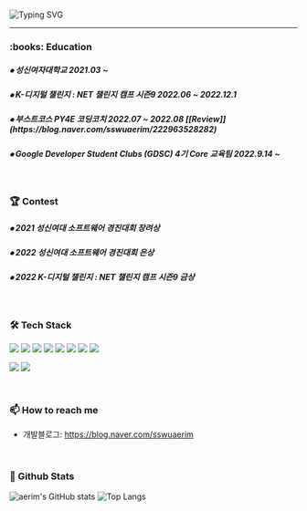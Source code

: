 <!-- 자기소개 시작 -->
<div>
<br>
 
![Typing SVG](https://readme-typing-svg.herokuapp.com?font=Indie+Flower&color=000000&size=30&center=true&lines=Hello+World+!&nbsp;+I'm+Ae+Rim+˙ᵕ˙+&nbsp;)
</div>
 
* * *
<!-- 자기소개 끝 -->


<!-- 교육사항 시작 -->
<div>
  <h3><b> :books: Education </b></h3>
  <h5> ⦁ 성신여자대학교 2021.03 ~ </h5>
  <h5> ⦁ K-디지털 챌린지 : NET 챌린지 캠프 시즌9 2022.06 ~ 2022.12.1 </h5>
  <h5> ⦁ 부스트코스 PY4E 코딩코치 2022.07 ~ 2022.08      [[Review]](https://blog.naver.com/sswuaerim/222963528282)  </h5>
  <h5> ⦁ Google Developer Student Clubs (GDSC) 4기 Core 교육팀 2022.9.14 ~ </h5>

</div>
</br>  
<!-- 교육사항 끝 -->
<!-- 수상 시작 -->
<div>
  <h3><b> 🏆 Contest </b></h3>
  <h5> ⦁ 2021 성신여대 소프트웨어 경진대회 장려상 </h5>
  <h5> ⦁ 2022 성신여대 소프트웨어 경진대회 은상 </h5>
  <h5> ⦁ 2022 K-디지털 챌린지 : NET 챌린지 캠프 시즌9 금상 </h5>

</div>
</br>  
<!-- 교육사항 끝 -->
<!-- 기술스택 시작 -->
<div align='left'><h3><b>🛠 Tech Stack </b></h3>
<img src="https://img.shields.io/badge/JAVA-007396?style=flat-square&logo=java&logoColor=white">
<img src="https://img.shields.io/badge/Kotlin-7F52FF?style=flat-square&logo=Kotlin&logoColor=white">
<img src="https://img.shields.io/badge/c++-00599C?style=flat-square&logo=c%2B%2B&logoColor=white"/>
<img src="https://img.shields.io/badge/c-A8B9CC?style=flat-square&logo=c&logoColor=white"/>
<img src="https://img.shields.io/badge/-Python-3776AB?style=flat-square&logo=Python&logoColor=white"/>
<img src="https://img.shields.io/badge/html5-E34F26?style=flat-square&logo=html5&logoColor=white"> 
<img src="https://img.shields.io/badge/css3-1572B6?style=flat-square&logo=css3&logoColor=white"> 
<img src="https://img.shields.io/badge/javascript-F7DF1E?style=flat-square&logo=javascript&logoColor=black"> 

<img src="https://img.shields.io/badge/Android Studio-DDC84?style=flat-square&logo=Android Studio&logoColor=white"/></a>
<img src="https://img.shields.io/badge/Unity-FFFFFF?style=flat-square&logo=Unity&logoColor=black"/></a>

</p>
</div>
<!-- https://simpleicons.org/?q=java --></br>
<!-- 기술블로그 끝 -->

<!-- 연락처 시작 -->
### 📫 How to reach me
<!-- - 링크드인: https://www.linkedin.com/in/moonhy7 -->
- 개발블로그: https://blog.naver.com/sswuaerim
<!-- 연락처 끝 -->

</br>
<h3><b> 🔭 Github Stats </b></h3>

![aerim's GitHub stats](https://github-readme-stats.vercel.app/api?username=aerim-choi&show_icons=true&theme=radical)
![Top Langs](https://github-readme-stats.vercel.app/api/top-langs/?username=aerim-choi&layout=compact&theme=dracula)
      
